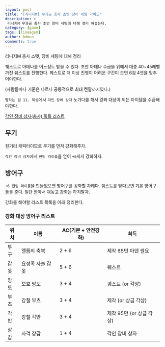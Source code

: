 ```yaml
---
layout: post
title: "[리니지M] 무과금 총사 초반 장비 세팅 가이드"
description: >
 리니지M 무과금 총사 초반 장비 세팅에 대해 정리 해놓는다.
category: [game]
tags: [lineagem]
author: hdmun
comments: true
---
```


리니지M 총사 스텟, 장비 세팅에 대해 정리


퀘스트로 아데나를 어느정도 받을 수 있다. 초반 아데나 수급을 위해서 대충 40~45레벨 까진 퀘스트를 진행한다. 퀘스트로 더 이상 진행이 어려운 구간이 오면 6검 4셋을 맞추어야한다.

(사람들마다 기준은 다르나 공통적으로 최대 켄말까지였다.)

`말하는 섬 11. 북섬`에서 `각인 장비 상자` 노가다를 해서 강화 대상이 되는 아이템을 수급해야한다.

[각인 장비 상자(총사) 획득 리스트](http://lineagem.inven.co.kr/dataninfo/item/detail.php?code=97484)


## 무기

원거리 캐릭터이므로 무기를 먼저 강화해주자.

`각인 장비 상자`에서 `헌팅 라이플`을 얻어 `+6`까지 강화하자.


## 방어구

`+6 헌팅 라이플`을 만들었으면 방어구를 강화할 차례다. 퀘스트를 받다보면 기본 방어구들을 준다. 일단 받아서 껴놓고 강화는 하지말자.

강화를 해야할 리스트 목록을 아래 정리한다.

### 강화 대상 방어구 리스트

위치 | 이름 | AC(기본 + 안전강화) | 획득
--- | --- | --- | ---
투구 | 엘름의 축복 | 2 + 6 | 제작 85만 아덴 필요
갑옷 | 요정족 사슬 갑옷 | 5 + 6 | 퀘스트
망토 | 보호 망토 | 3 + 4 | 퀘스트 (or 각상)
부츠 | 강철 부츠 | 3 + 4 | 제작 (or 상급 각상)
각반 | 강철 각반 | 3 + 4 | 제작 95만 (or 상급 각상)
장갑 | 사격 장갑 | 1 + 4 | 각인 장비 상자
